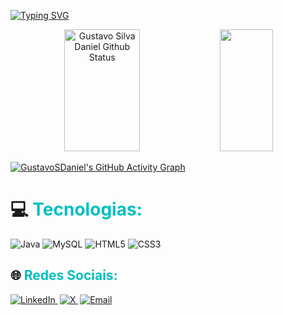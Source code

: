 
[![Typing SVG](https://readme-typing-svg.herokuapp.com/?color=00bfbf&size=35&center=true&vCenter=true&width=1000&lines=Olá,+Meu+Nome+É+Gustavo+Silva+Daniel;Desenvolvedor+Full+Stack;Seja+Bem-Vindo!+:%29)](https://git.io/typing-svg) 

<div align="center">  
  <img width="49%" height="195px" src="https://github-readme-stats.vercel.app/api?username=GustavoSDaniel&show_icons=true&count_private=true&hide_border=true&title_color=00bfbf&icon_color=00bfbf&text_color=c9d1d9&bg_color=0d1117" alt="Gustavo Silva Daniel Github Status"/> 
  <img width="41%" height="195px" src="https://github-readme-stats.vercel.app/api/top-langs/?username=GustavoSDaniel&layout=compact&hide_border=true&title_color=00bfbf&text_color=00bfbf&bg_color=0d1117" />
</div>

[![GustavoSDaniel's GitHub Activity Graph](https://github-readme-activity-graph.vercel.app/graph?username=GustavoSDaniel&bg_color=000000&color=00bfbf&line=00bfbf&point=9b59b6&area=true&hide_border=true)](https://github.com/ashutosh00710/github-readme-activity-graph)



# 💻 <span style="color:#00bfbf">Tecnologias:</span>
![Java](https://img.shields.io/badge/Java-%23ED8B00.svg?style=for-the-badge&logo=openjdk&logoColor=white) 
![MySQL](https://img.shields.io/badge/MySQL-%234479A1.svg?style=for-the-badge&logo=mysql&logoColor=white) 
![HTML5](https://img.shields.io/badge/HTML5-%23E34F26.svg?style=for-the-badge&logo=html5&logoColor=white) 
![CSS3](https://img.shields.io/badge/CSS3-%231572B6.svg?style=for-the-badge&logo=css3&logoColor=white) 

## 🌐 <span style="color:#00bfbf">Redes Sociais:</span>

<p align="left">
  <a href="https://www.linkedin.com/in/gustavo-silva-daniel-a778b7331/" target="_blank">
    <img src="https://img.shields.io/badge/LinkedIn-%230A66C2.svg?style=for-the-badge&logo=linkedin&logoColor=white" alt="LinkedIn">
  </a>
  <span style="margin-right: 3px;"></span>
  <a href="https://x.com/DevDanielSilva" target="_blank">
    <img src="https://img.shields.io/badge/X-%23000000.svg?style=for-the-badge&logo=x&logoColor=white" alt="X">
  </a>
  <span style="margin-right: 3px;"></span>
  <a href="mailto:gustavosdaniel@hotmail.com">
    <img src="https://img.shields.io/badge/Email-%23D93025.svg?style=for-the-badge&logo=gmail&logoColor=white" alt="Email">
  </a>
</p>








 










